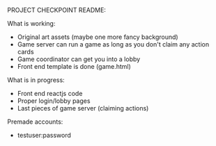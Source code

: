 PROJECT CHECKPOINT README:

What is working:
  - Original art assets (maybe one more fancy background)
  - Game server can run a game as long as you don't claim any action cards
  - Game coordinator can get you into a lobby
  - Front end template is done (game.html)

What is in progress:
  - Front end reactjs code
  - Proper login/lobby pages
  - Last pieces of game server (claiming actions)

Premade accounts:
  - testuser:password